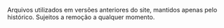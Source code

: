 Arquivos utilizados em versões anteriores do site, mantidos apenas pelo histórico.
Sujeitos a remoção a qualquer momento.
